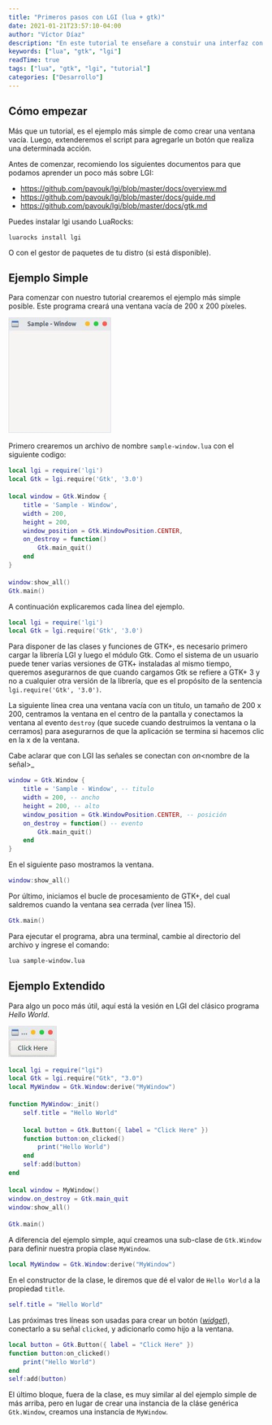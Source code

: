 ```yaml
---
title: "Primeros pasos con LGI (lua + gtk)"
date: 2021-01-21T23:57:10-04:00
author: "Víctor Díaz"
description: "En este tutorial te enseñare a constuir una interfaz con lua y gtk usando la libreria LGI"
keywords: ["lua", "gtk", "lgi"]
readTime: true
tags: ["lua", "gtk", "lgi", "tutorial"]
categories: ["Desarrollo"]
---
```


## Cómo empezar

Más que un tutorial, es el ejemplo más simple de como crear una ventana vacía.
Luego, extenderemos el script para agregarle un botón que realiza una determinada acción.

Antes de comenzar, recomiendo los siguientes documentos para que podamos aprender
un poco más sobre LGI:

- https://github.com/pavouk/lgi/blob/master/docs/overview.md
- https://github.com/pavouk/lgi/blob/master/docs/guide.md
- https://github.com/pavouk/lgi/blob/master/docs/gtk.md

Puedes instalar lgi usando LuaRocks:

```
luarocks install lgi
```

O con el gestor de paquetes de tu distro (si está disponible).

## Ejemplo Simple

Para comenzar con nuestro tutorial crearemos el ejemplo más simple posible.
Este programa creará una ventana vacía de 200 x 200 píxeles.

![simple-window.lua](/images/post/primeros-pasos-con-lua-gtk/screen1.jpg)

Primero crearemos un archivo de nombre `sample-window.lua`
con el siguiente codigo:

```lua
local lgi = require('lgi')
local Gtk = lgi.require('Gtk', '3.0')

local window = Gtk.Window {
	title = 'Sample - Window',
	width = 200,
	height = 200,
	window_position = Gtk.WindowPosition.CENTER,
	on_destroy = function()
		Gtk.main_quit()
	end
}

window:show_all()
Gtk.main()
```

A continuación explicaremos cada línea del ejemplo.

```lua
local lgi = require('lgi')
local Gtk = lgi.require('Gtk', '3.0')
```

Para disponer de las clases y funciones de GTK+, es necesario primero cargar la
librería LGI y luego el módulo Gtk. Como el sistema de un usuario puede tener varias
versiones de GTK+ instaladas al mismo tiempo, queremos asegurarnos de que cuando
cargamos Gtk se refiere a GTK+ 3 y no a cualquier otra versión de la librería,
que es el propósito de la sentencia `lgi.require('Gtk', '3.0')`.

La siguiente línea crea una ventana vacía con un titulo, un tamaño de 200 x 200,
centramos la ventana en el centro de la pantalla y conectamos la ventana al evento
`destroy` (que sucede cuando destruimos la ventana o la cerramos) para asegurarnos
de que la aplicación se termina si hacemos clic en la x de la ventana.

Cabe aclarar que con LGI las señales se conectan con _on_<nombre de la señal>_

```lua
window = Gtk.Window {
	title = 'Sample - Window', -- titulo
	width = 200, -- ancho
	height = 200, -- alto
	window_position = Gtk.WindowPosition.CENTER, -- posición
	on_destroy = function() -- evento
		Gtk.main_quit()
	end
}
```

En el siguiente paso mostramos la ventana.

```lua
window:show_all()
```

Por último, iniciamos el bucle de procesamiento de GTK+, del cual saldremos
cuando la ventana sea cerrada (ver línea 15).

```lua
Gtk.main()
```

Para ejecutar el programa, abra una terminal, cambie al directorio del archivo y
ingrese el comando:

```sh
lua sample-window.lua
```

## Ejemplo Extendido

Para algo un poco más útil, aquí está la vesión en LGI del clásico
programa _Hello World_.

![hello-world.lua](/images/post/primeros-pasos-con-lua-gtk/screen2.jpg)

```lua
local lgi = require("lgi")
local Gtk = lgi.require("Gtk", "3.0")
local MyWindow = Gtk.Window:derive("MyWindow")

function MyWindow:_init()
	self.title = "Hello World"

	local button = Gtk.Button({ label = "Click Here" })
	function button:on_clicked()
		print("Hello World")
	end
	self:add(button)
end

local window = MyWindow()
window.on_destroy = Gtk.main_quit
window:show_all()

Gtk.main()
```

A diferencia del ejemplo simple, aquí creamos una sub-clase de `Gtk.Window` para
definir nuestra propia clase `MyWindow`.

```lua
local MyWindow = Gtk.Window:derive("MyWindow")
```

En el constructor de la clase, le diremos que dé el valor de `Hello World` a la
propiedad `title`.

```lua
self.title = "Hello World"
```

Las próximas tres líneas son usadas para crear un botón (_[widget](http://es.wikipedia.org/wiki/Widget)_),
conectarlo a su señal `clicked`, y adicionarlo como hijo a la ventana.

```lua
local button = Gtk.Button({ label = "Click Here" })
function button:on_clicked()
	print("Hello World")
end
self:add(button)
```

El último bloque, fuera de la clase, es muy similar al del ejemplo simple de más
arriba, pero en lugar de crear una instancia de la cláse genérica `Gtk.Window`,
creamos una instancia de `MyWindow`.
